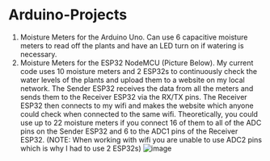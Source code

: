 # Arduino-Projects

1. Moisture Meters for the Arduino Uno. Can use 6 capacitive moisture meters to read off the plants and have an LED turn on if watering is necessary.
2. Moisture Meters for the ESP32 NodeMCU (Picture Below). My current code uses 10 moisture meters and 2 ESP32s to continuously check the water levels of the plants and upload them to a website on my local network. The Sender ESP32 receives the data from all the meters and sends them to the Receiver ESP32 via the RX/TX pins. The Receiver ESP32 then connects to my wifi and makes the website which anyone could check when connected to the same wifi. Theoretically, you could use up to 22 moisture meters if you connect 16 of them to all of the ADC pins on the Sender ESP32 and 6 to the ADC1 pins of the Receiver ESP32. (NOTE: When working with wifi you are unable to use ADC2 pins which is why I had to use 2 ESP32s)
![image](https://github.com/user-attachments/assets/d3a6f77f-97d3-4949-92ef-7b31fe66874b)
